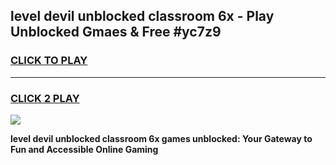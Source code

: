 
## level devil unblocked classroom 6x - Play Unblocked Gmaes & Free #yc7z9
<h3>
<a href="https://news.freeplayer.one?title=level_devil_unblocked_classroom_6x&ref=24F">CLICK TO PLAY</a></h3>
<hr>

<h3>
<a href="https://news.freeplayer.one?title=level_devil_unblocked_classroom_6x&ref=24F">CLICK 2 PLAY</a>
  
</h3>

<a href="https://news.freeplayer.one?title=level_devil_unblocked_classroom_6x&ref=24F/"><img src="https://clearcache.store/games.png"></a>


**level devil unblocked classroom 6x games unblocked: Your Gateway to Fun and Accessible Online Gaming**
